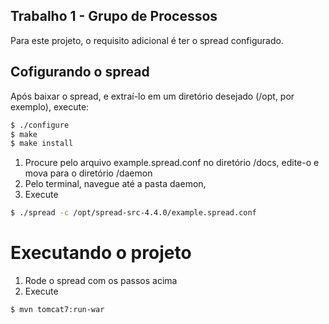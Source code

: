 ## Trabalho 1 - Grupo de Processos

Para este projeto, o requisito adicional é ter o spread configurado. 

## Cofigurando o spread

Após baixar o spread, e extraí-lo em um diretório desejado (/opt, por exemplo), execute: 

```sh
$ ./configure
$ make
$ make install
```

1. Procure pelo arquivo example.spread.conf no diretório /docs, edite-o e mova para o diretório /daemon
2. Pelo terminal, navegue até a pasta daemon,
3. Execute
```sh
$ ./spread -c /opt/spread-src-4.4.0/example.spread.conf
```

# Executando o projeto

1. Rode o spread com os passos acima
2. Execute
```sh
$ mvn tomcat7:run-war
```

